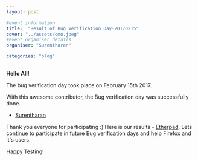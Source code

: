 ```yaml
---
layout: post

#event information
title:  "Result of Bug Verification Day-20170215"
cover: "../assets/qmo.jpeg"
#event organiser details
organiser: "Surentharan"

categories: "blog"
---
```


**Hello All!**

<p>The  bug verification day took place on February 15th 2017.</p>
<p>With this awesome contributor, the Bug verification day was successfully done.</p>

- [Surentharan](https://twitter.com/surentharan7)

Thank you everyone for participating :)
Here is our results - [Etherpad](https://public.etherpad-mozilla.org/p/MozillaIN_Bug_Verification_Day_20170215). Lets continue to participate in future Bug verification days and help Firefox and it's users.
<p>Happy Testing!</p>
